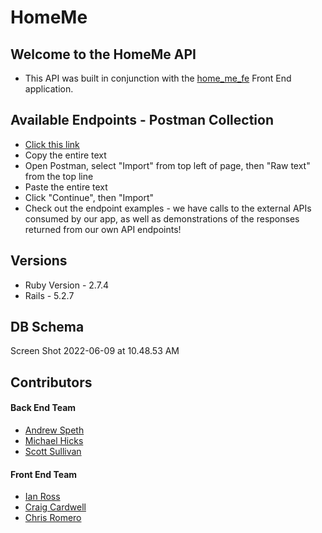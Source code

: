 # HomeMe
## Welcome to the HomeMe API
+ This API was built in conjunction with the [home_me_fe](https://github.com/CLRM1/home_me_fe) Front End application.

## Available Endpoints - Postman Collection
* [Click this link](https://www.getpostman.com/collections/03352a860b564709d906)
* Copy the entire text
* Open Postman, select "Import" from top left of page, then "Raw text" from the top line
* Paste the entire text
* Click "Continue", then "Import"
* Check out the endpoint examples - we have calls to the external APIs consumed by our app, as well as demonstrations of the responses returned from our own API endpoints!

## Versions
* Ruby Version - 2.7.4
* Rails - 5.2.7

## DB Schema
Screen Shot 2022-06-09 at 10.48.53 AM

## Contributors
#### Back End Team
* [Andrew Speth](https://github.com/aspeth)
* [Michael Hicks](https://github.com/michaeljhicks)
* [Scott Sullivan](https://github.com/ScottSullivanltd)
#### Front End Team
* [Ian Ross](https://github.com/ross-ian28)
* [Craig Cardwell](https://github.com/Eagerlearn)
* [Chris Romero](https://github.com/CLRM1)
